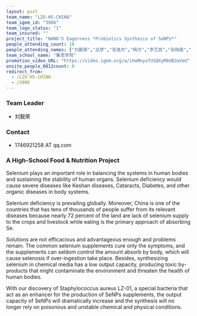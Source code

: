 ```yaml
---
layout: post
team_name: "LZU-HS-CHINA"
team_igem_id: "3986"
team_logo_status: "1"
team_insured: ""
project_title: "NANO'S Eagerness *Probiotics Synthesis of SeNPs*"
people_attending_count: 10
people_attending_names: ["刘觐荣","吕梦","张逸杰","韩方","李艺民","张晓霞","吴欢晴","高欢","郑毅旻","李凌"]
team_school_name: "集思学院"
promotion_video_URL: "https://video.igem.org/w/ihwMoyxfUSQXyM8dB2wVeU"
onsite_people_0812count: 0
redirect_from:
  - /LZU-HS-CHINA
  - /3986
---
```



### Team Leader
* 刘觐荣

### Contact
* 1746921258 AT qq.com

### A High-School Food &amp; Nutrition Project

Selenium plays an important role in balancing the systems in human bodies and sustaining the stability of human organs. Selenium deficiency would cause severe diseases like Keshan diseases, Cataracts, Diabetes, and other organic diseases in body systems.

Selenium deficiency is prevailing globally. Moreover, China is one of the countries that has tens of thousands of people suffer from its relevant diseases because nearly 72 percent of the land are lack of selenium supply to the crops and livestock while eating is the primary approach of absorbing Se.

Solutions are not efficacious and advantageous enough and problems remain. The common selenium supplements cure only the symptoms, and the supplements can seldom control the amount absorb by body, which will cause selenosis if over-ingestion take place. Besides, synthesizing selenium in chemical media has a low output capacity, producing toxic by-products that might contaminate the environment and threaten the health of human bodies.

With our discovery of Staphylococcus aureus LZ-01, a special bacteria that act as an enhancer for the production of SeNPs supplements, the output capacity of SeNPs will dramatically increase and the synthesis will no longer rely on poisonous and unstable chemical and physical conditions.
